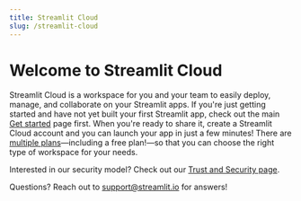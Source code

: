 ```yaml
---
title: Streamlit Cloud
slug: /streamlit-cloud
---
```


# Welcome to Streamlit Cloud

Streamlit Cloud is a workspace for you and your team to easily deploy, manage, and collaborate on your Streamlit apps. If you're just getting started and have not yet built your first Streamlit app, check out the main [Get started](/library/get-started) page first. When you're ready to share it, create a Streamlit Cloud account and you can launch your app in just a few minutes! There are [multiple plans](http://streamlit.io/cloud)—including a free plan!—so that you can choose the right type of workspace for your needs.

<!-- <InlineCalloutContainer>
  <InlineCallout
    color="l-blue-70"
    icon="arrow_forward"
    bold="Get started."
    href="/streamlit-cloud/get-started"
  >
    Learn how to set up your account to start deploying apps.
  </InlineCallout>
  <InlineCallout
    color="l-blue-70"
    icon="flight_takeoff"
    bold="Deploy an app."
    href="/streamlit-cloud/enterprise"
  >
    A step by step guide on how to get your app deployed.
  </InlineCallout>
  <InlineCallout
    color="l-blue-70"
    icon="electrical_services"
    bold="Connect data sources."
    href="/streamlit-cloud/enterprise"
  >
    Learn how to securely connect your app to data sources.
  </InlineCallout>
  <InlineCallout
    color="l-blue-70"
    icon="share"
    bold="Share your app."
    href="/streamlit-cloud/enterprise"
  >
    Share your app publicly or privately with select viewers and developers.
  </InlineCallout>
  <InlineCallout
    color="l-blue-70"
    icon="manage_accounts"
    bold="Manage your app."
    href="/streamlit-cloud/enterprise"
  >
    Access logs, get more resources for your app, and other tips and tricks.
  </InlineCallout>
  <InlineCallout
    color="l-blue-70"
    icon="speed"
    bold="Additional features."
    href="/streamlit-cloud/enterprise"
  >
    If you are on an Enterprise plan you have access to even more features.
  </InlineCallout>
</InlineCalloutContainer> -->

<TileContainer>
    <Tile 
        icon="arrow_forward"
        title="Get started" 
        text="Learn how to set up your account to start deploying apps." 
        link="/streamlit-cloud/get-started"
    />
    <Tile 
        icon="flight_takeoff"
        title="Deploy an app" 
        text="A step by step guide on how to get your app deployed." 
        link="/streamlit-cloud/get-started/deploy-an-app"
    />
    <Tile 
        icon="electrical_services"
        title="Connect data sources" 
        text="Learn how to securely connect your app to data sources." 
        link="/streamlit-cloud/get-started/deploy-an-app/connect-to-data-sources"
    />
    <Tile 
        icon="share"
        title="Share your app" 
        text="Share your app publicly or privately with select viewers and developers." 
        link="/streamlit-cloud/get-started/share-your-app"
    />
    <Tile 
        icon="manage_accounts"
        title="Manage your app" 
        text="Access logs, get more resources for your app, and other tips and tricks." 
        link="/streamlit-cloud/get-started/manage-your-app"
    />
    <Tile 
        icon="speed"
        title="Additional features" 
        text="If you are on an Enterprise plan you have access to even more features." 
        link="/streamlit-cloud/additional-features"
    />
</TileContainer>

<Note>

Interested in our security model? Check out our [Trust and Security page](/streamlit-cloud/trust-and-security).

</Note>

Questions? Reach out to [support@streamlit.io](mailto:support@streamlit.io) for answers!